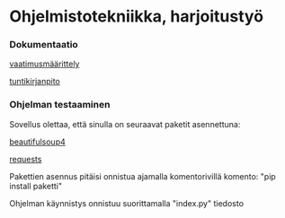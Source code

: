 # Ohjelmistotekniikka, harjoitustyö

### Dokumentaatio
[vaatimusmäärittely](https://github.com/pakkanep/ot-harjoitustyo/blob/master/Dokumentaatio/vaatimusmaarittely.txt)

[tuntikirjanpito](https://github.com/pakkanep/ot-harjoitustyo/blob/master/Dokumentaatio/tuntikirjanpito.txt)

### Ohjelman testaaminen
Sovellus olettaa, että sinulla on seuraavat paketit asennettuna:

[beautifulsoup4](https://pypi.org/project/beautifulsoup4/)

[requests](https://pypi.org/project/requests/)

Pakettien asennus pitäisi onnistua ajamalla komentorivillä komento: "pip install paketti"

Ohjelman käynnistys onnistuu suorittamalla "index.py" tiedosto


  

